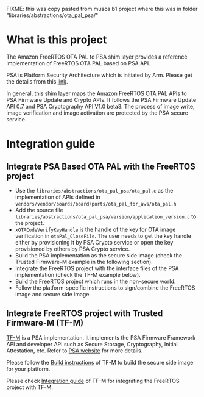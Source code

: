 
FIXME: this was copy pasted from musca b1 project where this was in folder "libraries/abstractions/ota_pal_psa/"

# What is this project

The Amazon FreeRTOS OTA PAL to PSA shim layer provides a reference implementation of FreeRTOS OTA PAL based on PSA API.

PSA is Platform Security Architecture which is initiated by Arm. Please get the details from this [link](https://www.arm.com/why-arm/architecture/platform-security-architecture).

In general, this shim layer maps the Amazon FreeRTOS OTA PAL APIs to PSA Firmware Update and Crypto APIs. It follows the PSA Firmware Update API 0.7 and PSA Cryptography API V1.0 beta3. The process of image write, image verification and image activation are protected by the PSA secure service.

# Integration guide

## Integrate PSA Based OTA PAL with the FreeRTOS project

- Use the `libraries/abstractions/ota_pal_psa/ota_pal.c` as the implementation of APIs defined in `vendors/vendor/boards/board/ports/ota_pal_for_aws/ota_pal.h`
- Add the source file `libraries/abstractions/ota_pal_psa/version/application_version.c` to the project.
- `xOTACodeVerifyKeyHandle` is the handle of the key for OTA image verification in `otaPal_CloseFile`. The user needs to get the key handle either by provisioning it by PSA Crypto service or open the key provisioned by others by PSA Crypto service.
- Build the PSA implementation as the secure side image (check the Trusted Firmware-M example in the following section).
- Integrate the FreeRTOS project with the interface files of the PSA implementation (check the TF-M example below).
- Build the FreeRTOS project which runs in the non-secure world.
- Follow the platform-specific instructions to sign/combine the FreeRTOS image and secure side image.

## Integrate FreeRTOS project with Trusted Firmware-M (TF-M)

[TF-M](https://git.trustedfirmware.org/TF-M/trusted-firmware-m.git/) is a PSA implementation. It implements the PSA Firmware Framework API and developer API such as Secure Storage, Cryptography, Initial Attestation, etc. Refer to [PSA website](https://developer.arm.com/architectures/security-architectures/platform-security-architecture) for more details.

Please follow the [Build instructions](https://git.trustedfirmware.org/TF-M/trusted-firmware-m.git/tree/docs/technical_references/instructions/tfm_build_instruction.rst) of TF-M to build the secure side image for your platform.

Please check [Integration guide](https://git.trustedfirmware.org/TF-M/trusted-firmware-m.git/tree/docs/integration_guide/tfm_integration_guide.rst) of TF-M for integrating the FreeRTOS project with TF-M.
